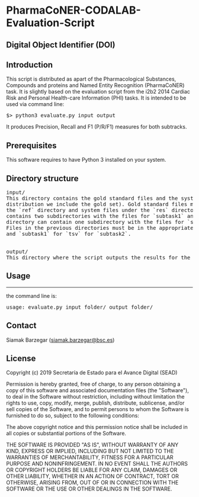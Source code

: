 # PharmaCoNER-CODALAB-Evaluation-Script

## Digital Object Identifier (DOI)


## Introduction

This script is distributed as apart of the Pharmacological Substances, Compounds 
and proteins and Named Entity Recognition (PharmaCoNER) task. It is slightly based 
on the evaluation script from the i2b2 2014 Cardiac Risk and Personal Health-care 
Information (PHI) tasks. It is intended to be used via command line:

<pre>
$> python3 evaluate.py input output
</pre>

It produces Precision, Recall and F1 (P/R/F1) measures for both subtracks.



## Prerequisites

This software requires to have Python 3 installed on your system.


## Directory structure

<pre>
input/
This directory contains the gold standard files and the systems submission files (in this
distribution we include the gold set). Gold standard files must be placed under 
the `ref` directory and system files under the `res` directory. The `ref` directory 
contains two subdirectories with the files for `subtask1` and `subtaks2`. The `res` 
directory can contain one subdirectory with the files for `subtask1` or `subtaks2`. 
Files in the previous directories must be in the appropriate format: `.ann` 
and `subtask1` for `tsv` for `subtask2`. 


output/
This directory where the script outputs the results for the run.
</pre> 


## Usage
-----


the command line is:

<pre>
usage: evaluate.py input_folder/ output_folder/
</pre>


## Contact

Siamak Barzegar (siamak.barzegar@bsc.es)



## License

Copyright (c) 2019 Secretaría de Estado para el Avance Digital (SEAD)

Permission is hereby granted, free of charge, to any person obtaining a 
copy of this software and associated documentation files (the "Software"), 
to deal in the Software without restriction, including without limitation 
the rights to use, copy, modify, merge, publish, distribute, sublicense, 
and/or sell copies of the Software, and to permit persons to whom the 
Software is furnished to do so, subject to the following conditions:

The above copyright notice and this permission notice shall be included 
in all copies or substantial portions of the Software.

THE SOFTWARE IS PROVIDED "AS IS", WITHOUT WARRANTY OF ANY KIND, EXPRESS 
OR IMPLIED, INCLUDING BUT NOT LIMITED TO THE WARRANTIES OF MERCHANTABILITY, 
FITNESS FOR A PARTICULAR PURPOSE AND NONINFRINGEMENT. IN NO EVENT SHALL THE 
AUTHORS OR COPYRIGHT HOLDERS BE LIABLE FOR ANY CLAIM, DAMAGES OR OTHER 
LIABILITY, WHETHER IN AN ACTION OF CONTRACT, TORT OR OTHERWISE, ARISING FROM, 
OUT OF OR IN CONNECTION WITH THE SOFTWARE OR THE USE OR OTHER DEALINGS IN 
THE SOFTWARE.

